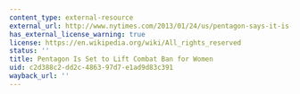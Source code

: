 ```yaml
---
content_type: external-resource
external_url: http://www.nytimes.com/2013/01/24/us/pentagon-says-it-is-lifting-ban-on-women-in-combat.html?pagewanted=all&_r=2
has_external_license_warning: true
license: https://en.wikipedia.org/wiki/All_rights_reserved
status: ''
title: Pentagon Is Set to Lift Combat Ban for Women
uid: c2d388c2-dd2c-4863-97d7-e1ad9d83c391
wayback_url: ''
---
```

